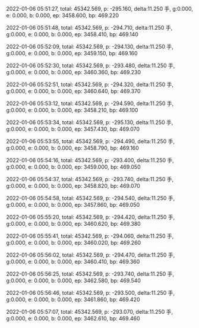 2022-01-06 05:51:27, total: 45342.569, p: -295.160, delta:11.250 手, g:0.000, e: 0.000, b: 0.000, ep: 3458.600, bp: 469.220

2022-01-06 05:51:48, total: 45342.569, p: -294.710, delta:11.250 手, g:0.000, e: 0.000, b: 0.000, ep: 3458.410, bp: 469.140

2022-01-06 05:52:09, total: 45342.569, p: -294.130, delta:11.250 手, g:0.000, e: 0.000, b: 0.000, ep: 3459.150, bp: 469.160

2022-01-06 05:52:30, total: 45342.569, p: -293.480, delta:11.250 手, g:0.000, e: 0.000, b: 0.000, ep: 3460.360, bp: 469.230

2022-01-06 05:52:51, total: 45342.569, p: -294.320, delta:11.250 手, g:0.000, e: 0.000, b: 0.000, ep: 3460.640, bp: 469.370

2022-01-06 05:53:12, total: 45342.569, p: -294.590, delta:11.250 手, g:0.000, e: 0.000, b: 0.000, ep: 3458.210, bp: 469.100

2022-01-06 05:53:34, total: 45342.569, p: -295.130, delta:11.250 手, g:0.000, e: 0.000, b: 0.000, ep: 3457.430, bp: 469.070

2022-01-06 05:53:55, total: 45342.569, p: -294.490, delta:11.250 手, g:0.000, e: 0.000, b: 0.000, ep: 3458.790, bp: 469.160

2022-01-06 05:54:16, total: 45342.569, p: -293.400, delta:11.250 手, g:0.000, e: 0.000, b: 0.000, ep: 3459.000, bp: 469.050

2022-01-06 05:54:37, total: 45342.569, p: -293.740, delta:11.250 手, g:0.000, e: 0.000, b: 0.000, ep: 3458.820, bp: 469.070

2022-01-06 05:54:58, total: 45342.569, p: -294.540, delta:11.250 手, g:0.000, e: 0.000, b: 0.000, ep: 3457.860, bp: 469.050

2022-01-06 05:55:20, total: 45342.569, p: -294.420, delta:11.250 手, g:0.000, e: 0.000, b: 0.000, ep: 3460.620, bp: 469.380

2022-01-06 05:55:41, total: 45342.569, p: -294.060, delta:11.250 手, g:0.000, e: 0.000, b: 0.000, ep: 3460.020, bp: 469.260

2022-01-06 05:56:02, total: 45342.569, p: -294.470, delta:11.250 手, g:0.000, e: 0.000, b: 0.000, ep: 3460.410, bp: 469.360

2022-01-06 05:56:25, total: 45342.569, p: -293.740, delta:11.250 手, g:0.000, e: 0.000, b: 0.000, ep: 3462.580, bp: 469.540

2022-01-06 05:56:46, total: 45342.569, p: -293.500, delta:11.250 手, g:0.000, e: 0.000, b: 0.000, ep: 3461.860, bp: 469.420

2022-01-06 05:57:07, total: 45342.569, p: -293.070, delta:11.250 手, g:0.000, e: 0.000, b: 0.000, ep: 3462.610, bp: 469.460